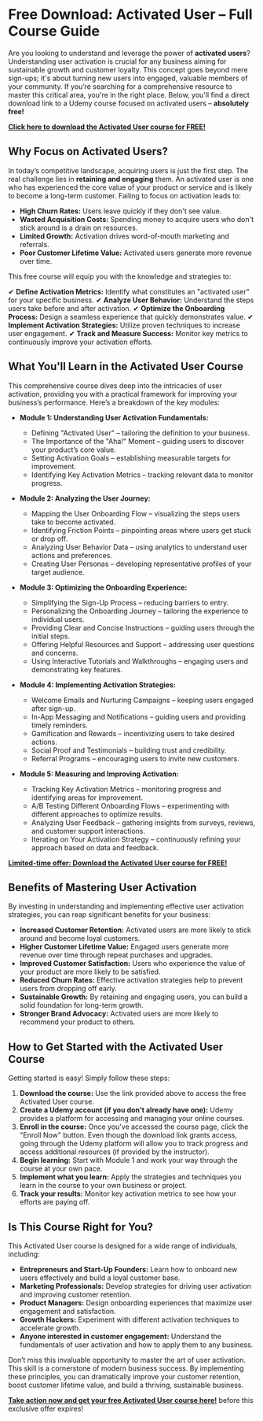 # Free Download: Activated User – Full Course Guide

Are you looking to understand and leverage the power of **activated users**?  Understanding user activation is crucial for any business aiming for sustainable growth and customer loyalty. This concept goes beyond mere sign-ups; it's about turning new users into engaged, valuable members of your community. If you’re searching for a comprehensive resource to master this critical area, you're in the right place.  Below, you'll find a direct download link to a Udemy course focused on activated users – **absolutely free!**

[**Click here to download the Activated User course for FREE!**](https://udemywork.com/activated-user)

## Why Focus on Activated Users?

In today’s competitive landscape, acquiring users is just the first step.  The real challenge lies in **retaining and engaging** them.  An activated user is one who has experienced the core value of your product or service and is likely to become a long-term customer.  Failing to focus on activation leads to:

*   **High Churn Rates:** Users leave quickly if they don't see value.
*   **Wasted Acquisition Costs:**  Spending money to acquire users who don't stick around is a drain on resources.
*   **Limited Growth:**  Activation drives word-of-mouth marketing and referrals.
*   **Poor Customer Lifetime Value:** Activated users generate more revenue over time.

This free course will equip you with the knowledge and strategies to:

✔  **Define Activation Metrics:** Identify what constitutes an "activated user" for your specific business.
✔  **Analyze User Behavior:** Understand the steps users take before and after activation.
✔  **Optimize the Onboarding Process:**  Design a seamless experience that quickly demonstrates value.
✔  **Implement Activation Strategies:**  Utilize proven techniques to increase user engagement.
✔  **Track and Measure Success:**  Monitor key metrics to continuously improve your activation efforts.

## What You'll Learn in the Activated User Course

This comprehensive course dives deep into the intricacies of user activation, providing you with a practical framework for improving your business’s performance. Here’s a breakdown of the key modules:

*   **Module 1: Understanding User Activation Fundamentals:**
    *   Defining "Activated User" – tailoring the definition to your business.
    *   The Importance of the "Aha!" Moment – guiding users to discover your product’s core value.
    *   Setting Activation Goals – establishing measurable targets for improvement.
    *   Identifying Key Activation Metrics – tracking relevant data to monitor progress.

*   **Module 2: Analyzing the User Journey:**
    *   Mapping the User Onboarding Flow – visualizing the steps users take to become activated.
    *   Identifying Friction Points – pinpointing areas where users get stuck or drop off.
    *   Analyzing User Behavior Data – using analytics to understand user actions and preferences.
    *   Creating User Personas – developing representative profiles of your target audience.

*   **Module 3: Optimizing the Onboarding Experience:**
    *   Simplifying the Sign-Up Process – reducing barriers to entry.
    *   Personalizing the Onboarding Journey – tailoring the experience to individual users.
    *   Providing Clear and Concise Instructions – guiding users through the initial steps.
    *   Offering Helpful Resources and Support – addressing user questions and concerns.
    *   Using Interactive Tutorials and Walkthroughs – engaging users and demonstrating key features.

*   **Module 4: Implementing Activation Strategies:**
    *   Welcome Emails and Nurturing Campaigns – keeping users engaged after sign-up.
    *   In-App Messaging and Notifications – guiding users and providing timely reminders.
    *   Gamification and Rewards – incentivizing users to take desired actions.
    *   Social Proof and Testimonials – building trust and credibility.
    *   Referral Programs – encouraging users to invite new customers.

*   **Module 5: Measuring and Improving Activation:**
    *   Tracking Key Activation Metrics – monitoring progress and identifying areas for improvement.
    *   A/B Testing Different Onboarding Flows – experimenting with different approaches to optimize results.
    *   Analyzing User Feedback – gathering insights from surveys, reviews, and customer support interactions.
    *   Iterating on Your Activation Strategy – continuously refining your approach based on data and feedback.

[**Limited-time offer: Download the Activated User course for FREE!**](https://udemywork.com/activated-user)

## Benefits of Mastering User Activation

By investing in understanding and implementing effective user activation strategies, you can reap significant benefits for your business:

*   **Increased Customer Retention:** Activated users are more likely to stick around and become loyal customers.
*   **Higher Customer Lifetime Value:**  Engaged users generate more revenue over time through repeat purchases and upgrades.
*   **Improved Customer Satisfaction:**  Users who experience the value of your product are more likely to be satisfied.
*   **Reduced Churn Rates:**  Effective activation strategies help to prevent users from dropping off early.
*   **Sustainable Growth:**  By retaining and engaging users, you can build a solid foundation for long-term growth.
*   **Stronger Brand Advocacy:** Activated users are more likely to recommend your product to others.

## How to Get Started with the Activated User Course

Getting started is easy! Simply follow these steps:

1.  **Download the course:** Use the link provided above to access the free Activated User course.
2.  **Create a Udemy account (if you don't already have one):**  Udemy provides a platform for accessing and managing your online courses.
3.  **Enroll in the course:**  Once you've accessed the course page, click the "Enroll Now" button.  Even though the download link grants access, going through the Udemy platform will allow you to track progress and access additional resources (if provided by the instructor).
4.  **Begin learning:** Start with Module 1 and work your way through the course at your own pace.
5.  **Implement what you learn:**  Apply the strategies and techniques you learn in the course to your own business or project.
6.  **Track your results:** Monitor key activation metrics to see how your efforts are paying off.

## Is This Course Right for You?

This Activated User course is designed for a wide range of individuals, including:

*   **Entrepreneurs and Start-Up Founders:**  Learn how to onboard new users effectively and build a loyal customer base.
*   **Marketing Professionals:**  Develop strategies for driving user activation and improving customer retention.
*   **Product Managers:**  Design onboarding experiences that maximize user engagement and satisfaction.
*   **Growth Hackers:**  Experiment with different activation techniques to accelerate growth.
*   **Anyone interested in customer engagement:** Understand the fundamentals of user activation and how to apply them to any business.

Don’t miss this invaluable opportunity to master the art of user activation. This skill is a cornerstone of modern business success. By implementing these principles, you can dramatically improve your customer retention, boost customer lifetime value, and build a thriving, sustainable business.

[**Take action now and get your free Activated User course here!**](https://udemywork.com/activated-user) before this exclusive offer expires!
